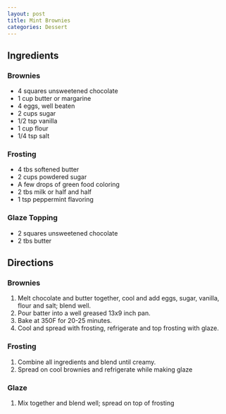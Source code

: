 ```yaml
---
layout: post
title: Mint Brownies
categories: Dessert
---
```


## Ingredients 

### Brownies
- 4 squares unsweetened chocolate
- 1 cup butter or margarine
- 4 eggs, well beaten
- 2 cups sugar
- 1/2 tsp vanilla
- 1 cup flour
- 1/4 tsp salt

### Frosting
- 4 tbs softened butter
- 2 cups powdered sugar
- A few drops of green food coloring
- 2 tbs milk or half and half
- 1 tsp peppermint flavoring

### Glaze Topping
- 2 squares unsweetened chocolate
- 2 tbs butter


## Directions

### Brownies
1. Melt chocolate and butter together, cool and add eggs, sugar, vanilla, flour and salt; blend well. 
2. Pour batter into a well greased 13x9 inch pan. 
3. Bake at 350F for 20-25 minutes. 
4. Cool and spread with frosting, refrigerate and top frosting with glaze.

### Frosting 
1. Combine all ingredients and blend until creamy.
2. Spread on cool brownies and refrigerate while making glaze

### Glaze 
1. Mix together and blend well; spread on top of frosting
